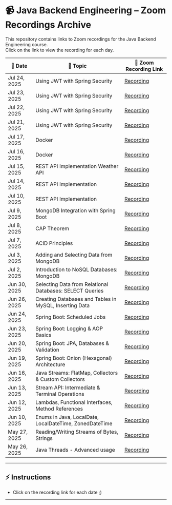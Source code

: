 # 📹 Java Backend Engineering – Zoom Recordings Archive

This repository contains links to Zoom recordings for the Java Backend Engineering course.  
Click on the link to view the recording for each day.

| 📅 Date             | 📖 Topic                                                  | 🔗 Zoom Recording Link |
|----------------------|----------------------------------------------------------|-------------------------|
| Jul 24, 2025         | Using JWT with Spring Security                           | [Recording](https://us06web.zoom.us/rec/share/6Uzm5pfMe-xzDDe6wVZDFYndCefJv7HaDJZXUcTK_Boz8lIjsaQUn3IzSYW1b6v_.ZbV-7JW1u3-Kgcmy)
| Jul 23, 2025         | Using JWT with Spring Security                           | [Recording](https://us06web.zoom.us/rec/share/1qVVggsgrzJ-TJCmcupWKSLr6hKOMzAIXOpLx7qA_9TC5MWlS9dq0YfmrhZvYTCN.s1VdRfi5YNByL7PW)
| Jul 22, 2025         | Using JWT with Spring Security                           | [Recording](https://us06web.zoom.us/rec/share/YP9maG4pxq60siV8mNBOPTBV8nrBWqZrewjSz0KTAIDQrBYUdQgmLUoNPI7Mdxej.JLCNUxYdtXXrAJYX)
| Jul 21, 2025         | Using JWT with Spring Security                           | [Recording](https://us06web.zoom.us/rec/share/dTs2LEBc_zgawJWrR4KRmrmLDU2fF85SUxIEE3J3fbK6Li8kBxS7uF9MwEjzPp-l.EkFJZU4UCQESrdUH?startTime=1753088598000)
| Jul 17, 2025         | Docker                                  | [Recording](https://us06web.zoom.us/rec/share/STfU4eHUFZ7vXA2pHG2Ep3GWNd9-_abnoAlclT1oBkTWbaSBvDFaZpJpBJay9dgy.MDWeW_kkcyR5gxkf?startTime=1752736263000) |
| Jul 16, 2025         | Docker                                  | [Recording](https://us06web.zoom.us/rec/share/HjQ01d03puJaNH1xKKGjMml9Ace2QZaKsZirSH3rznmKjvTStX3mmXZ7nFLT3ci2.KSXx_bp8s_BxC_Us?startTime=1752651228000) |
| Jul 15, 2025         | REST API Implementation Weather API                      | [Recording](https://us06web.zoom.us/rec/share/yH47xxld78lZQgoSsyk84QRLTgnywZsx_5E0FpEjio9YyiP5hD68GBa5RrhZDUU.jyfVClFjMO2mKEDn?startTime=1752563094000) |
| Jul 14, 2025         | REST API Implementation                                  | [Recording](https://us06web.zoom.us/rec/share/Ra8jMWwi_n4e9H48Nl518qfD3qM4Zvxc-yPoGT5m-iIzcj5R_m2mixGZyrg5ldWa.rFtWflHpPiydjvg0) |
| Jul 10, 2025         | REST API Implementation                                  | [Recording](https://us06web.zoom.us/rec/share/SOjKt0ZvwmcnZuWiN2xeHUpiK6aMq_3-Rb7eWcTyKcW2yEh8kU-SB1RRHl9o9bv7.f9Otit3MLCkC1hjy) |
| Jul 9, 2025          | MongoDB Integration with Spring Boot                     | [Recording](https://us06web.zoom.us/rec/share/jW2Kf2npr2g81TqvewdMpQEwZE9ma1uo2hjgU7idg5GfaYlNnCno3zA0ClH2eGiv.us9noDP_TpH2-CjP) |
| Jul 8, 2025          | CAP Theorem                                              | [Recording](https://us06web.zoom.us/rec/share/VKVIRzW9emo1XNl1hkU0dCbA_hoIbAuViEXRo2jw8cVmyKnJtBWYLhLqLWpizUMX.VrYiQoMQUycKkUl1) |
| Jul 7, 2025          | ACID Principles                                          | [Recording](https://us06web.zoom.us/rec/share/Kx75y5rJSpz4ltDCXS7Lf2HPFrHMTorFCIBwTJqZq3PMqEe6g_wONIglcM64yEQl.kpGMxqSZcZoTlsaE) |
| Jul 3, 2025          | Adding and Selecting Data from MongoDB                   | [Recording](https://us06web.zoom.us/rec/share/id9cJapcaveFxZtS83jPd37mfzQuxaPSLuVvFNLviuT32Gpp5G0gzoTruZUreZ4Z.BY0u0oUS-VLCGRLZ) |
| Jul 2, 2025          | Introduction to NoSQL Databases: MongoDB                 | [Recording](https://us06web.zoom.us/rec/share/EZpyvW25BIsZd8kBZAl_eM-PwUTdvmxyINtlAk0EJu9Y-BTo1rBDeYYmPutwC4wZ.MuevdNvqEFP3zv4c) |
| Jun 30, 2025         | Selecting Data from Relational Databases: SELECT Queries | [Recording](https://us06web.zoom.us/rec/share/fP5MvJriLShG6mrqjSuGfk4i3xv5NKnJPRrbcXRLQey1HZKUu7ezVd6b8S_y6aMB.1m_rh3SuE8lzQ8xf) |
| Jun 26, 2025         | Creating Databases and Tables in MySQL, Inserting Data  | [Recording](https://us06web.zoom.us/rec/share/Gzcad5poPboTnCC_LdOUcoPkQ3nyfDSWBbzxS98vd3j21uvE38IepVAAPyn2uzUj.b3gK90pJhnzcnuTD) |
| Jun 24, 2025         | Spring Boot: Scheduled Jobs                              | [Recording](https://us06web.zoom.us/rec/share/d6IPsMHfAk0izt7iVX1EHeqqGI0B0Gj8N568tiN6ZWvxW13s2l2KPc5FdX0XiR8W.jrWMRcO2DSz0NfgT) |
| Jun 23, 2025         | Spring Boot: Logging & AOP Basics                        | [Recording](https://us06web.zoom.us/rec/share/AtX5fBLvckMKfuo4qfczLKPK0mECac3dS9kf0nqQTNANKvi5zLw3jPzEaZSZW3Ep.EQytEt9X84WZmc-j) |
| Jun 20, 2025         | Spring Boot: JPA, Databases & Validation                 | [Recording](https://us06web.zoom.us/rec/share/K9KjeB_LlRKDa-ioMEyy7gSJB4rb2hCH2TnMhNVYuyAHQYRtUybTKE-M_4xIOEaL.Ni2fd7fSWDGcviDl) |
| Jun 19, 2025         | Spring Boot: Onion (Hexagonal) Architecture              | [Recording](https://us06web.zoom.us/rec/share/uazjV10UvipFUatz0n7eQVAEo4z0a3CuA6Qo9bT40B8ltabuzLs4kl1Xpnu4d1Xw.PjasfLkZ2akIi5JK) |
| Jun 16, 2025         | Java Streams: FlatMap, Collectors & Custom Collectors    | [Recording](https://us06web.zoom.us/rec/share/H-ZCUrOmgodcz-E5n9d2VpzQpZUHdYJlbHcvY5D6ZQzBnA2F_MQotUjy8CZSDKjk.Y1Vr974ioAVQhw_L) |
| Jun 13, 2025         | Stream API: Intermediate & Terminal Operations           | [Recording](https://us06web.zoom.us/rec/share/yR03vT6KalEm-hi0SJ1gp5EHE4C4ihF4NvI996yDpfUEbmHi_T2gEYxvJjKUIJA.uYil8_L6j1XECoDJ) |
| Jun 12, 2025         | Lambdas, Functional Interfaces, Method References        | [Recording](https://us06web.zoom.us/rec/share/4sfgbyO9_tZ6erX9V6F5Vb68QherDQ-XMPEXGuLqxlUvfBzRUZg07RcE9Va-izlR.CCEJKkDwgieh2GKw) |
| Jun 10, 2025         | Enums in Java, LocalDate, LocalDateTime, ZonedDateTime   | [Recording](https://us06web.zoom.us/rec/share/4RbbW3ai_gqd8QFwRSVX3T8a2Nme6myYSnjTdafs_xaRF9oPA1Bik_YsyqxMe6Zs.DtnEMQogNrdLXHY3) |
| May 27, 2025         | Reading/Writing Streams of Bytes, Strings                 | [Recording](https://us06web.zoom.us/rec/share/zSWdL6l6yho_kcy3JM_lIlF5YeZ_XTuxeXQ7PGycX4ij5E7j38jEwQsNZLmzoxEW.8QTKCffIqRWs2GqF) |
| May 26, 2025         | Java Threads - Advanced usage                            | [Recording](https://us06web.zoom.us/rec/share/f82IMkjBTee02Nd0VV-RpFTTtqR5DRASS_aD9vLEkaZmS6araYvMIQ2O1RXtTOVw.G_cdYHl_C9WnEE3H) |

---

## ⚡ Instructions
- Click on the recording link for each date ;)

---


